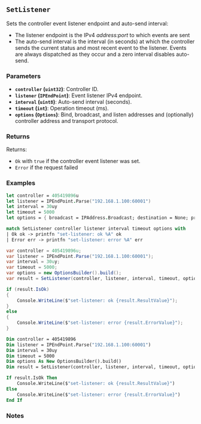 ## `SetListener`

Sets the controller event listener endpoint and auto-send interval:
- The listener endpoint is the IPv4 _address:port_ to which events are sent
- The auto-send interval is the interval (in seconds) at which the controller sends the current status and most 
  recent event to the listener. Events are always dispatched as they occur and a zero interval disables auto-send.

### Parameters
- **`controller` (`uint32`)**: Controller ID.
- **`listener` (`IPEndPoint`)**: Event listener IPv4 endpoint.
- **`interval` (`uint8`)**: Auto-send interval (seconds).
- **`timeout` (`int`)**: Operation timeout (ms).
- **`options` (`Options`)**: Bind, broadcast, and listen addresses and (optionally) controller address and transport protocol.

### Returns

Returns:
- `Ok` with `true` if the controller event listener was set.
- `Error` if the request failed

### Examples

```fsharp
let controller = 405419896u
let listener = IPEndPoint.Parse("192.168.1.100:60001")
let interval = 30uy
let timeout = 5000
let options = { broadcast = IPAddress.Broadcast; destination = None; protoocol = None; debug = true }

match SetListener controller listener interval timeout options with
| Ok ok -> printfn "set-listener: ok %A" ok
| Error err -> printfn "set-listener: error %A" err
```

```csharp
var controller = 405419896u;
var listener = IPEndPoint.Parse("192.168.1.100:60001");
var interval = 30uy;
var timeout = 5000;
var options = new OptionsBuilder().build();
var result = SetListener(controller, listener, interval, timeout, options);

if (result.IsOk)
{
    Console.WriteLine($"set-listener: ok {result.ResultValue}");
}
else
{
    Console.WriteLine($"set-listener: error {result.ErrorValue}");
}
```

```vb
Dim controller = 405419896
Dim listener = IPEndPoint.Parse("192.168.1.100:60001")
Dim interval = 30uy
Dim timeout = 5000
Dim options As New OptionsBuilder().build()
Dim result = SetListener(controller, listener, interval, timeout, options)

If result.IsOk Then
    Console.WriteLine($"set-listener: ok {result.ResultValue}")
Else
    Console.WriteLine($"set-listener: error {result.ErrorValue}")
End If
```

### Notes

